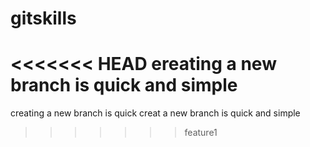 # gitskills
<<<<<<< HEAD
ereating a new branch is quick and simple
=======
creating a new branch is quick
creat a new branch  is quick and simple 
>>>>>>> feature1
